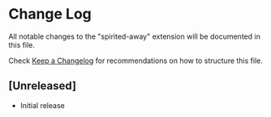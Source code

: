 # Change Log

All notable changes to the "spirited-away" extension will be documented in this file.

Check [Keep a Changelog](http://keepachangelog.com/) for recommendations on how to structure this file.

## [Unreleased]

- Initial release
